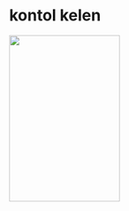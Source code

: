 <html>
    <head>
    </head>
    <body>
        <h1>kontol kelen</h1>
        <img style="height: 300px; width: 200px;" src="https://cdns.klimg.com/merdeka.com/i/w/news/2020/07/21/1200732/content_images/670x335/20200721210320-1-rose-blackpink-004-tantri-setyorini.jpg">
    </body>
</html>
